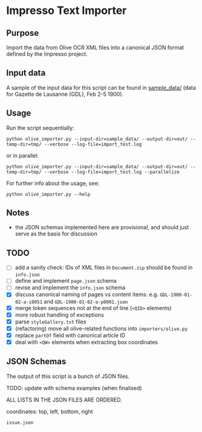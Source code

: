 # Impresso Text Importer

## Purpose

Import the data from Olive OCR XML files into a canonical JSON format defined by the Impresso project.

## Input data

A sample of the input data for this script can be found in [sample_data/](sample_data/) (data for Gazette de Lausanne (GDL), Feb 2-5 1900).

## Usage

Run the script sequentially:

    python olive_importer.py --input-dir=sample_data/ --output-dir=out/ --temp-dir=tmp/ --verbose --log-file=import_test.log

or in parallel:

    python olive_importer.py --input-dir=sample_data/ --output-dir=out/ --temp-dir=tmp/ --verbose --log-file=import_test.log --parallelize

For further info about the usage, see:

    python olive_importer.py --help

## Notes

- the JSON schemas implemented here are provisional, and should just serve as the basis for discussion

## TODO

- [ ] add a sanity check: IDs of XML files in `Document.zip` should be found in `info.json`
- [ ] define and implement `page.json` schema
- [ ] revise and implement the `info.json` schema
- [x] discuss canonical naming of pages vs content items: e.g. `GDL-1900-01-02-a-i0051` and `GDL-1900-01-02-a-p0001.json`
- [x] merge token sequences not at the end of line (`<QID>` elements)
- [x] more robust handling of exceptions
- [x] parse `styleGallery.txt` files
- [x] (refactoring) move all olive-related functions into `importers/olive.py`
- [x] replace `partOf` field with canonical article ID
- [x] deal with `<QW>` elements when extracting box coordinates

## JSON Schemas

The output of this script is a bunch of JSON files.

TODO: update with schema examples (when finalised)

ALL LISTS IN THE JSON FILES ARE ORDERED.

coordinates: top, left, bottom, right

`issue.json`

